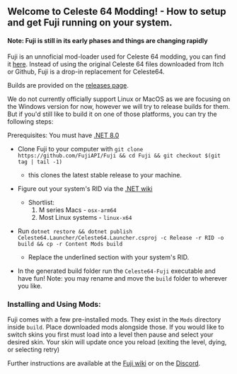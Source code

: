 ## Welcome to Celeste 64 Modding! - How to setup and get Fuji running on your system.
#### Note: Fuji is still in its early phases and things are changing rapidly

Fuji is an unnoficial mod-loader used for Celeste 64 modding, you can find it [here](https://github.com/FujiAPI/Fuji). Instead of using the original Celeste 64 files downloaded from Itch or Github, Fuji is a drop-in replacement for Celeste64.

Builds are provided on the [releases page](https://github.com/FujiAPI/Fuji/releases).

We do not currently officially support Linux or MacOS as we are focusing on the Windows version for now, however we will try to release builds for them. But if you'd still like to build it on one of those platforms, you can try the following steps:

Prerequisites: You must have [.NET 8.0](https://dotnet.microsoft.com/en-us/download/dotnet/8.0)

- Clone Fuji to your computer with `git clone https://github.com/FujiAPI/Fuji && cd Fuji && git checkout $(git tag | tail -1)`
    - this clones the latest stable release to your machine.

- Figure out your system's RID via the [.NET wiki](https://learn.microsoft.com/en-us/dotnet/core/rid-catalog#known-rids)
  - Shortlist:
    1. M series Macs - `osx-arm64`
    2. Most Linux systems - `linux-x64`

- Run `dotnet restore && dotnet publish Celeste64.Launcher/Celeste64.Launcher.csproj -c Release -r RID -o build && cp -r Content Mods build`
    - Replace the underlined section with your system's RID.

- In the generated build folder run the `Celeste64-Fuji` executable and have fun!
Note: you may rename and move the `build` folder to wherever you like.

### Installing and Using Mods:
Fuji comes with a few pre-installed mods. They exist in the `Mods` directory inside `build`. Place downloaded mods alongside those. If you would like to switch skins you first must load into a level then pause and select your desired skin. Your skin will update once you reload (exiting the level, dying, or selecting retry)

Further instructions are available at the [Fuji wiki](https://github.com/FujiAPI/Fuji/wiki) or on the [Discord](https://discord.gg/9NJcbSyuae).
